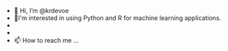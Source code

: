- 👋 Hi, I’m @krdevoe
- 👀I'm interested in using Python and R for machine learning applications.
-
-
- 📫 How to reach me ...

<!---
krdevoe/krdevoe is a ✨ special ✨ repository because its `README.md` (this file) appears on your GitHub profile.
You can click the Preview link to take a look at your changes.
--->
